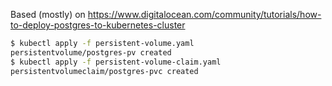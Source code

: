 Based (mostly) on https://www.digitalocean.com/community/tutorials/how-to-deploy-postgres-to-kubernetes-cluster

```bash
$ kubectl apply -f persistent-volume.yaml
persistentvolume/postgres-pv created
$ kubectl apply -f persistent-volume-claim.yaml
persistentvolumeclaim/postgres-pvc created
```

